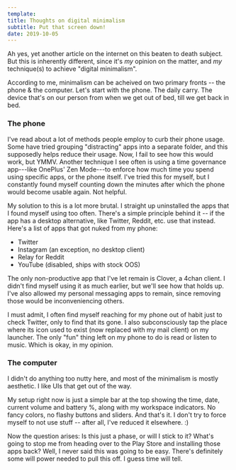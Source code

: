 ```yaml
---
template:
title: Thoughts on digital minimalism 
subtitle: Put that screen down!
date: 2019-10-05
---
```


Ah yes, yet another article on the internet on this beaten to death
subject. But this is inherently different, since it's _my_ opinion on
the matter, and _my_ technique(s) to achieve "digital minimalism".

According to me, minimalism can be acheived on two primary fronts --
the phone & the computer. Let's start with the phone. The daily carry.
The device that's on our person from when we get out of bed, till we get
back in bed.

### The phone

I've read about a lot of methods people employ to curb their phone
usage. Some have tried grouping "distracting" apps into a separate
folder, and this supposedly helps reduce their usage. Now, I fail to see
how this would work, but YMMV. Another technique I see often is using
a time governance app---like OnePlus' Zen Mode---to enforce how much
time you spend using specific apps, or the phone itself. I've tried this
for myself, but I constantly found myself counting down the minutes
after which the phone would become usable again. Not helpful.

My solution to this is a lot more brutal. I straight up uninstalled the
apps that I found myself using too often. There's a simple principle
behind it -- if the app has a desktop alternative, like Twitter,
Reddit, etc. use that instead. Here's a list of apps that got nuked from
my phone:

* Twitter
* Instagram (an exception, no desktop client)
* Relay for Reddit
* YouTube (disabled, ships with stock OOS)

The only non-productive app that I've let remain is Clover, 
a 4chan client. I didn't find myself using it as much earlier, but we'll see how that 
holds up. I've also allowed my personal messaging apps to remain, since 
removing those would be inconveniencing others.

I must admit, I often find myself reaching for my phone out of habit
just to check Twitter, only to find that its gone. I also subconsciously
tap the place where its icon used to exist (now replaced with my mail
client) on my launcher. The only "fun" thing left on my phone to do is
read or listen to music. Which is okay, in my opinion.

### The computer

I didn't do anything too nutty here, and most of the minimalism is
mostly aesthetic. I like UIs that get out of the way. 

My setup right now is just a simple bar at the top showing the time,
date, current volume and battery %, along with my workspace indicators.
No fancy colors, no flashy buttons and sliders. And that's it. I don't
try to force myself to not use stuff -- after all, I've reduced it
elsewhere. :)

Now the question arises: Is this just a phase, or will I stick to it?
What's going to stop me from heading over to the Play Store and
installing those apps back? Well, I never said this was going to be
easy. There's definitely some will power needed to pull this off.
I guess time will tell.
